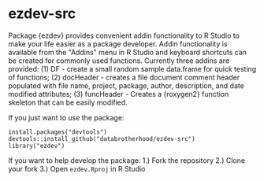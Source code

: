 # ezdev-src
Package {ezdev} provides convenient addin functionality to R Studio to make your life easier as a package developer. Addin functionality is available from the "Addins" menu in R Studio and keyboard shortcuts can be created for commonly used functions. Currently three addins are provided: (1) DF - create a small random sample data.frame for quick testing of functions; (2) docHeader - creates a file document comment header populated with file name, project, package, author, description, and date modified attributes; (3) funcHeader - Creates a {roxygen2} function skeleton that can be easily modified. 

If you just want to *use* the package:
```
install.packages("devtools")
devtools::install_github("databrotherhood/ezdev-src")
library("ezdev")
```

If you want to help develop the package:
1.) Fork the repository
2.) Clone your fork
3.) Open `ezdev.Rproj` in R Studio


